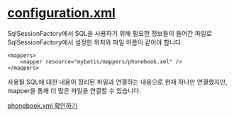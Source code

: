 # [configuration.xml](https://github.com/ttuseong/SpringStudy/blob/master/src/main/resources/mybatis/configuration.xml)
SqlSessionFactory에서 SQL을 사용하기 위해 필요한 정보들이 들어간 파일로 SqlSessionFactory에서 설정한 위치와 파일 이름이 같아야 합니다.
  
```
<mappers>
	<mapper resource="mybatis/mappers/phonebook.xml" />
</mappers>
```
사용될 SQL에 대한 내용이 정리된 파일과 연결하는 내용으로 현재 하나만 연결했지만, mapper을 통해 더 많은 파일을 연결할 수 있습니다.

[phonebook.xml 확인하기](https://github.com/ttuseong/SpringStudy/blob/master/src/main/resources/mybatis/mappers/phonebook.xml)